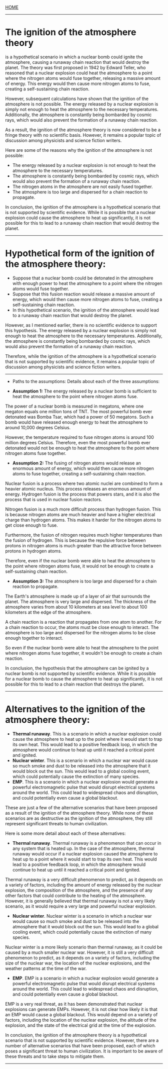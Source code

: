 [HOME](/README.md)     

-----------------------------

# The ignition of the atmosphere theory

is a hypothetical scenario in which a nuclear bomb could ignite the atmosphere, causing a runaway chain reaction that would destroy the planet. The theory was first proposed in 1942 by Edward Teller, who reasoned that a nuclear explosion could heat the atmosphere to a point where the nitrogen atoms would fuse together, releasing a massive amount of energy. This energy would then cause more nitrogen atoms to fuse, creating a self-sustaining chain reaction.

However, subsequent calculations have shown that the ignition of the atmosphere is not possible. The energy released by a nuclear explosion is simply not enough to heat the atmosphere to the necessary temperatures. Additionally, the atmosphere is constantly being bombarded by cosmic rays, which would also prevent the formation of a runaway chain reaction.

As a result, the ignition of the atmosphere theory is now considered to be a fringe theory with no scientific basis. However, it remains a popular topic of discussion among physicists and science fiction writers.

Here are some of the reasons why the ignition of the atmosphere is not possible:

* The energy released by a nuclear explosion is not enough to heat the atmosphere to the necessary temperatures.
* The atmosphere is constantly being bombarded by cosmic rays, which would also prevent the formation of a runaway chain reaction.
* The nitrogen atoms in the atmosphere are not easily fused together.
* The atmosphere is too large and dispersed for a chain reaction to propagate.

In conclusion, the ignition of the atmosphere is a hypothetical scenario that is not supported by scientific evidence. While it is possible that a nuclear explosion could cause the atmosphere to heat up significantly, it is not possible for this to lead to a runaway chain reaction that would destroy the planet.

---------------------------------    

# Hypothetical form of the ignition of the atmosphere theory:

* Suppose that a nuclear bomb could be detonated in the atmosphere with enough power to heat the atmosphere to a point where the nitrogen atoms would fuse together.
* Suppose that this fusion reaction would release a massive amount of energy, which would then cause more nitrogen atoms to fuse, creating a self-sustaining chain reaction.
* In this hypothetical scenario, the ignition of the atmosphere would lead to a runaway chain reaction that would destroy the planet.

However, as I mentioned earlier, there is no scientific evidence to support this hypothesis. The energy released by a nuclear explosion is simply not enough to heat the atmosphere to the necessary temperatures. Additionally, the atmosphere is constantly being bombarded by cosmic rays, which would also prevent the formation of a runaway chain reaction.

Therefore, while the ignition of the atmosphere is a hypothetical scenario that is not supported by scientific evidence, it remains a popular topic of discussion among physicists and science fiction writers.  

-------------------------------   

- Paths to the assumptions:
Details about each of the three assumptions:

* **Assumption 1:** The energy released by a nuclear bomb is sufficient to heat the atmosphere to the point where nitrogen atoms fuse.

The power of a nuclear bomb is measured in megatons, where one megaton equals one million tons of TNT. The most powerful bomb ever detonated was Bomba Tsar, which had a power of 50 megatons. Such a bomb would have released enough energy to heat the atmosphere to around 10,000 degrees Celsius.

However, the temperature required to fuse nitrogen atoms is around 100 million degrees Celsius. Therefore, even the most powerful bomb ever detonated would not be enough to heat the atmosphere to the point where nitrogen atoms fuse together.

* **Assumption 2:** The fusing of nitrogen atoms would release an enormous amount of energy, which would then cause more nitrogen atoms to fuse together, creating a self-sustaining chain reaction.

Nuclear fusion is a process where two atomic nuclei are combined to form a heavier atomic nucleus. This process releases an enormous amount of energy. Hydrogen fusion is the process that powers stars, and it is also the process that is used in nuclear fusion reactors.

Nitrogen fusion is a much more difficult process than hydrogen fusion. This is because nitrogen atoms are much heavier and have a higher electrical charge than hydrogen atoms. This makes it harder for the nitrogen atoms to get close enough to fuse.

Furthermore, the fusion of nitrogen requires much higher temperatures than the fusion of hydrogen. This is because the repulsive force between protons in nitrogen atoms is much greater than the attractive force between protons in hydrogen atoms.

Therefore, even if the nuclear bomb were able to heat the atmosphere to the point where nitrogen atoms fuse, it would not be enough to create a self-sustaining chain reaction.

* **Assumption 3:** The atmosphere is too large and dispersed for a chain reaction to propagate.

The Earth's atmosphere is made up of a layer of air that surrounds the planet. The atmosphere is very large and dispersed. The thickness of the atmosphere varies from about 10 kilometers at sea level to about 100 kilometers at the edge of the atmosphere.

A chain reaction is a reaction that propagates from one atom to another. For a chain reaction to occur, the atoms must be close enough to interact. The atmosphere is too large and dispersed for the nitrogen atoms to be close enough together to interact.

So even if the nuclear bomb were able to heat the atmosphere to the point where nitrogen atoms fuse together, it wouldn't be enough to create a chain reaction.

In conclusion, the hypothesis that the atmosphere can be ignited by a nuclear bomb is not supported by scientific evidence. While it is possible for a nuclear bomb to cause the atmosphere to heat up significantly, it is not possible for this to lead to a chain reaction that destroys the planet.

-------------------------------     

# Alternatives to the ignition of the atmosphere theory:

* **Thermal runaway**. This is a scenario in which a nuclear explosion could cause the atmosphere to heat up to the point where it would start to trap its own heat. This would lead to a positive feedback loop, in which the atmosphere would continue to heat up until it reached a critical point and ignited.
* **Nuclear winter**. This is a scenario in which a nuclear war would cause so much smoke and dust to be released into the atmosphere that it would block out the sun. This would lead to a global cooling event, which could potentially cause the extinction of many species.
* **EMP**. This is a scenario in which a nuclear explosion would generate a powerful electromagnetic pulse that would disrupt electrical systems around the world. This could lead to widespread chaos and disruption, and could potentially even cause a global blackout.

These are just a few of the alternative scenarios that have been proposed as a result of the ignition of the atmosphere theory. While none of these scenarios are as destructive as the ignition of the atmosphere, they still represent significant threats to human civilization.

Here is some more detail about each of these alternatives:

* **Thermal runaway**. Thermal runaway is a phenomenon that can occur in any system that is heated up. In the case of the atmosphere, thermal runaway would occur if a nuclear explosion caused the atmosphere to heat up to a point where it would start to trap its own heat. This would lead to a positive feedback loop, in which the atmosphere would continue to heat up until it reached a critical point and ignited.

Thermal runaway is a very difficult phenomenon to predict, as it depends on a variety of factors, including the amount of energy released by the nuclear explosion, the composition of the atmosphere, and the presence of any other factors that could contribute to the heating of the atmosphere. However, it is generally believed that thermal runaway is not a very likely scenario, as it would require a very large and powerful nuclear explosion.

* **Nuclear winter**. Nuclear winter is a scenario in which a nuclear war would cause so much smoke and dust to be released into the atmosphere that it would block out the sun. This would lead to a global cooling event, which could potentially cause the extinction of many species.

Nuclear winter is a more likely scenario than thermal runaway, as it could be caused by a much smaller nuclear war. However, it is still a very difficult phenomenon to predict, as it depends on a variety of factors, including the size of the nuclear war, the location of the nuclear explosions, and the weather patterns at the time of the war.

* **EMP**. EMP is a scenario in which a nuclear explosion would generate a powerful electromagnetic pulse that would disrupt electrical systems around the world. This could lead to widespread chaos and disruption, and could potentially even cause a global blackout.

EMP is a very real threat, as it has been demonstrated that nuclear explosions can generate EMPs. However, it is not clear how likely it is that an EMP would cause a global blackout. This would depend on a variety of factors, including the location of the nuclear explosion, the altitude of the explosion, and the state of the electrical grid at the time of the explosion.

In conclusion, the ignition of the atmosphere theory is a hypothetical scenario that is not supported by scientific evidence. However, there are a number of alternative scenarios that have been proposed, each of which poses a significant threat to human civilization. It is important to be aware of these threats and to take steps to mitigate them.  

-----------------------------   

